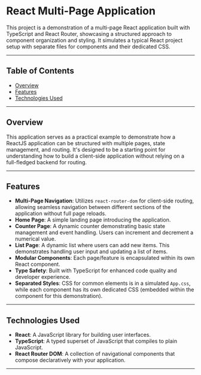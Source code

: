 # React Multi-Page Application

This project is a demonstration of a multi-page React application built with TypeScript and React Router, showcasing a structured approach to component organization and styling. It simulates a typical React project setup with separate files for components and their dedicated CSS.

---

## Table of Contents

- [Overview](#overview)
- [Features](#features)
- [Technologies Used](#technologies-used)

---

## Overview

This application serves as a practical example to demonstrate how a ReactJS application can be structured with multiple pages, state management, and routing. It's designed to be a starting point for understanding how to build a client-side application without relying on a full-fledged backend for routing.

---

## Features

- **Multi-Page Navigation**: Utilizes `react-router-dom` for client-side routing, allowing seamless navigation between different sections of the application without full page reloads.
- **Home Page**: A simple landing page introducing the application.
- **Counter Page**: A dynamic counter demonstrating basic state management and event handling. Users can increment and decrement a numerical value.
- **List Page**: A dynamic list where users can add new items. This demonstrates handling user input and updating a list of items.
- **Modular Components**: Each page/feature is encapsulated within its own React component.
- **Type Safety**: Built with TypeScript for enhanced code quality and developer experience.
- **Separated Styles**: CSS for common elements is in a simulated `App.css`, while each component has its own dedicated CSS (embedded within the component for this demonstration).

---

## Technologies Used

- **React**: A JavaScript library for building user interfaces.
- **TypeScript**: A typed superset of JavaScript that compiles to plain JavaScript.
- **React Router DOM**: A collection of navigational components that compose declaratively with your application.

---


